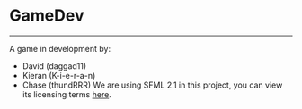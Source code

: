 GameDev
========
---
A game in development by:
* David (daggad11)
* Kieran (K-i-e-r-a-n)
* Chase (thundRRR)
We are using SFML 2.1 in this project, you can view its licensing terms [here](http://www.sfml-dev.org/license.php "here"). 